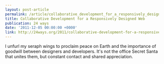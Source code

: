 ```yaml
---
layout: post-article
permalink: /article/collaborative_development_for_a_responsively_designed_web/
title: Collaborative Development for a Responsively Designed Web
publication: 24 ways
date: '2011-12-05 00:00:00 +0000'
link: http://24ways.org/2011/collaborative-development-for-a-responsively-designed-web
---
```

I unfurl my seraph wings to proclaim peace on Earth and the importance of goodwill between designers and developers. It's not the office Secret Santa that unites them, but constant contact and shared appreciation.